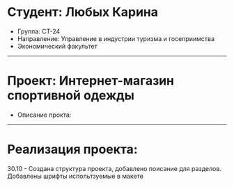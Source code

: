 # Студент: Любых Карина
- Группа: СТ-24
- Направление: Управление в индустрии туризма и госеприимства
- Экономический факультет
- - - 
# Проект: Интернет-магазин спортивной одежды 
- Описание прокта: 
- - -
# Реализация проекта:
30.10 - Создана структура проекта, добавлено поисание для разделов. Добавлены шрифты испольтзуемые в макете
